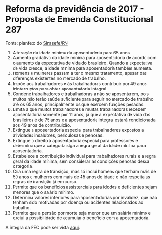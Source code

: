 # Reforma da previdência de 2017 - Proposta de Emenda Constitucional 287

Fonte: planfeto do [Sinasefe/RN](http://www.sinasefern.org.br/)

1. Alteração da idade mínima da aposentadoria para 65 anos.
2. Aumento gradativo da idade mínima para aposentadoria de acordo com o aumento da expectativa de vida do brasileiro. Quando a expectativa de vida cresce, a idade mínima para aposentadoria também aumenta.
3. Homens e mulheres passam a ter o mesmo tratamento, apesar das diferenças existentes no mercado de trabalho.
4. Impõe aos trabalhadores e às trabalhadoras contribuir por 49 anos ininterruptos para obter aposentadoria integral.
5. Condene trabalhadores e trabalhadoras a não se aposentarem, pois muitos não terão saúde suficiente para seguir no mercado de trabalho até os 65 anos, principalmente os que exercem funções pesadas.
6. Limita a que muitos trabalhadores e muitas trabalhadoras recebem aposentadoria somente por 11 anos, já que a expectativa de vida dos brasileiros é de 75 anos e a aposentadoria integral estará condicionada aos 49 anos de contribuição.
7. Extingue a aposentadoria especial para trabalhadores expostos a atividades insalubres, periculosas e penosas.
8. Extingue o direito à aposentadoria especial para professores e determina que a categoria siga a regra geral da idade mínima para aposentadoria.
9. Estabelece a contribuição individual para trabalhadores rurais e a regra geral da idade mínima, sem considerar as condições penosas dessa categoria.
10. Cria uma regra de transição, mas só inclui homens que tenham mais de 50 anos e mulheres com mais de 45 anos de idade e não respeita as regras de transição já em curso.
11. Permite que os benefícios assistenciais para idodos e deficientes sejam menores que o salário mínimo.
12. Determina valores inferiores para aposentadorias por invalidez, que não tenham sido motivadas por doença ou acidentes relacionados ao trabalho.
13. Permite que a pensão por morte seja menor que um salário mínimo e exclui a possibilidade de acumular o benefício com a aposentadoria. 

A íntegra da PEC pode ser vista [aqui](http://www.previdencia.gov.br/wp-content/uploads/2016/12/PEC-287-2016.pdf).
